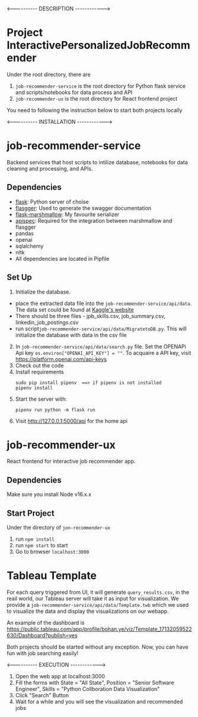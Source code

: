 <---------- DESCRIPTION ------------>
# Project InteractivePersonalizedJobRecommender

Under the root directory, there are 
1. `job-recommender-service` is the root directory for Python flask service and scripts/notebooks for data process and API
2. `job-recommender-ux` is the root directory for React frontend project

You need to following the instruction below to start both projects locally

<---------- INSTALLATION ------------>
# job-recommender-service

Backend services that host scripts to intilize database, notebooks for data cleaning and processing, and APIs.

## Dependencies

- [flask](https://palletsprojects.com/p/flask/): Python server of choise
- [flasgger](https://github.com/flasgger/flasgger): Used to generate the swagger documentation
- [flask-marshmallow](https://flask-marshmallow.readthedocs.io/en/latest/): My favourite serializer
- [apispec](https://apispec.readthedocs.io/en/latest/): Required for the integration between marshmallow and flasgger
- pandas
- openai
- sqlalchemy
- nltk
- All dependencies are located in Pipfile

## Set Up

1. Initialize the database.
- place the extracted data file into the `job-recommender-service/api/data`. The data set could be found at [Kaggle's website](https://www.kaggle.com/datasets/asaniczka/1-3m-linkedin-jobs-and-skills-2024)
- There should be three files - jpb_skills.csv, job_summary.csv, linkedin_job_postings.csv
- run script`job-recommender-service/api/data/MigratetoDB.py`. This will initialize the database with data in the csv file
2. In `job-recommender-service/api/data/search.py` file. Set the OPENAPi Api key `os.environ["OPENAI_API_KEY"] = ""`. To acquaire a API key, visit https://platform.openai.com/api-keys
3. Check out the code
4. Install requirements
    ```
    sudo pip install pipenv  ==> if pipenv is not installed
    pipenv install
    ```
5. Start the server with:
    ```
   pipenv run python -m flask run
    ```
6. Visit http://127.0.0.1:5000/api for the home api


# job-recommender-ux
React frontend for interactive job recommender app.

## Dependencies
Make sure you install Node v16.x.x

## Start Project
Under the directory of `jon-recommender-ux`
1. run `npm install`
2. run `npm start` to start
3. Go to browser `localhost:3000`


# Tableau Template
For each query triggered from UI, it will generate `query_results.csv`, in the reail world, our Tableau server will take it as input for visualization.
We provide a `job-recommender-service/api/data/Template.twb` which we used to visualize the data and display the visualizations on our webapp.

An example of the dashboard is https://public.tableau.com/app/profile/bohan.ye/viz/Template_17132059522630/Dashboard?publish=yes

Both projects should be started without any exception. Now, you can have fun with job searching easily!


<---------- EXECUTION ------------>
1. Open the web app at localhost:3000
2. Fill the forms with State = "All State", Position = "Senior Software Engineer", Skills = "Python Collboration Data Visualization"
3. Click "Search" Button
4. Wait for a while and you will see the visualization and recommended jobs